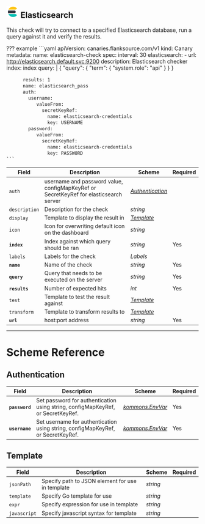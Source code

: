 ## <img src='https://raw.githubusercontent.com/flanksource/flanksource-ui/main/src/icons/elasticsearch.svg' style='height: 32px'/> Elasticsearch

This check will try to connect to a specified Elasticsearch database, run a query against it and verify the results.

??? example
    ```yaml
    apiVersion: canaries.flanksource.com/v1
    kind: Canary
    metadata:
      name: elasticsearch-check
    spec:
      interval: 30
      elasticsearch:
        - url: http://elasticsearch.default.svc:9200
          description: Elasticsearch checker
          index: index
          query: |
            {
            "query": {
                "term": {
                "system.role": "api"
                }
            }
            }
            
          results: 1
          name: elasticsearch_pass
          auth:
            username: 
               valueFrom: 
                 secretKeyRef:
                   name: elasticsearch-credentials
                   key: USERNAME
            password: 
               valueFrom: 
                 secretKeyRef:
                   name: elasticsearch-credentials
                   key: PASSWORD
    ```


| Field | Description | Scheme | Required |
| ----- | ----------- | ------ | -------- |
| `auth` | username and password value, configMapKeyRef or SecretKeyRef for elasticsearch server | [*Authentication*](#authentication) |  |
| `description` | Description for the check | *string* |  |
| `display` | Template to display the result in  | [*Template*](#template) |  |
| `icon` | Icon for overwriting default icon on the dashboard | *string* |  |
| **`index`** | Index against which query should be ran | *string* | Yes |
| `labels` | Labels for the check | *Labels* |  |
| **`name`** | Name of the check | *string* | Yes |
| **`query`** | Query that needs to be executed on the server | *string* | Yes |
| **`results`** | Number of expected hits | *int* | Yes |
| `test` | Template to test the result against | [*Template*](#template) |  |
| `transform` | Template to transform results to | [*Template*](#template) |  |
| **`url`** | host:port address | *string* | Yes |

---
# Scheme Reference
## Authentication

| Field | Description | Scheme | Required |
| ----- | ----------- | ------ | -------- |
| **`password`** | Set password for authentication using string, configMapKeyRef, or SecretKeyRef. | [*kommons.EnvVar*](https://pkg.go.dev/github.com/flanksource/kommons#EnvVar) | Yes |
| **`username`** | Set username for authentication using string, configMapKeyRef, or SecretKeyRef. | [*kommons.EnvVar*](https://pkg.go.dev/github.com/flanksource/kommons#EnvVar) | Yes | 

## Template

| Field | Description | Scheme | Required |
| ----- | ----------- | ------ | -------- |
| `jsonPath` | Specify path to JSON element for use in template | *string* |  |
| `template` | Specify Go template for use | *string* |  |
| `expr` | Specify expression for use in template  | *string* |  |
| `javascript` | Specify javascript syntax for template | *string* |  |
